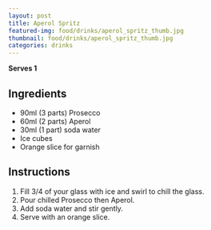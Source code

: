 ```yaml
---
layout: post
title: Aperol Spritz
featured-img: food/drinks/aperol_spritz_thumb.jpg
thumbnail: food/drinks/aperol_spritz_thumb.jpg
categories: drinks
---
```


**Serves 1**

## Ingredients

- 90ml (3 parts) Prosecco
- 60ml (2 parts) Aperol
- 30ml (1 part) soda water
- Ice cubes
- Orange slice for garnish

## Instructions

1. Fill 3/4 of your glass with ice and swirl to chill the glass.
1. Pour chilled Prosecco then Aperol.
1. Add soda water and stir gently.
1. Serve with an orange slice.
